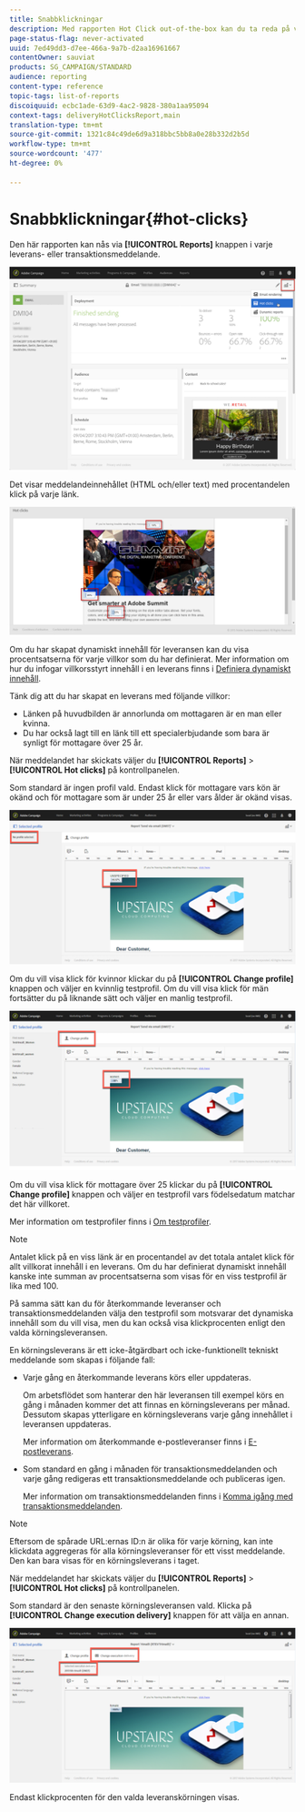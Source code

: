 ```yaml
---
title: Snabbklickningar
description: Med rapporten Hot Click out-of-the-box kan du ta reda på var kunden klickade på leveransen.
page-status-flag: never-activated
uuid: 7ed49dd3-d7ee-466a-9a7b-d2aa16961667
contentOwner: sauviat
products: SG_CAMPAIGN/STANDARD
audience: reporting
content-type: reference
topic-tags: list-of-reports
discoiquuid: ecbc1ade-63d9-4ac2-9828-380a1aa95094
context-tags: deliveryHotClicksReport,main
translation-type: tm+mt
source-git-commit: 1321c84c49de6d9a318bbc5bb8a0e28b332d2b5d
workflow-type: tm+mt
source-wordcount: '477'
ht-degree: 0%

---
```



# Snabbklickningar{#hot-clicks}

Den här rapporten kan nås via **[!UICONTROL Reports]** knappen i varje leverans- eller transaktionsmeddelande.

![](assets/delivery_reports_hot-clicks_4.png)

Det visar meddelandeinnehållet (HTML och/eller text) med procentandelen klick på varje länk.

![](assets/delivery_reports_10.png)

Om du har skapat dynamiskt innehåll för leveransen kan du visa procentsatserna för varje villkor som du har definierat. Mer information om hur du infogar villkorsstyrt innehåll i en leverans finns i [Definiera dynamiskt innehåll](../../designing/using/personalization.md#defining-dynamic-content-in-an-email).

Tänk dig att du har skapat en leverans med följande villkor:

* Länken på huvudbilden är annorlunda om mottagaren är en man eller kvinna.
* Du har också lagt till en länk till ett specialerbjudande som bara är synligt för mottagare över 25 år.

När meddelandet har skickats väljer du **[!UICONTROL Reports]** > **[!UICONTROL Hot clicks]** på kontrollpanelen.

Som standard är ingen profil vald. Endast klick för mottagare vars kön är okänd och för mottagare som är under 25 år eller vars ålder är okänd visas.

![](assets/delivery_reports_hot-clicks_1.png)

Om du vill visa klick för kvinnor klickar du på **[!UICONTROL Change profile]** knappen och väljer en kvinnlig testprofil. Om du vill visa klick för män fortsätter du på liknande sätt och väljer en manlig testprofil.

![](assets/delivery_reports_hot-clicks_2.png)

Om du vill visa klick för mottagare över 25 klickar du på **[!UICONTROL Change profile]** knappen och väljer en testprofil vars födelsedatum matchar det här villkoret.

Mer information om testprofiler finns i [Om testprofiler](../../audiences/using/managing-test-profiles.md).

>[!NOTE]
>
>Antalet klick på en viss länk är en procentandel av det totala antalet klick för allt villkorat innehåll i en leverans. Om du har definierat dynamiskt innehåll kanske inte summan av procentsatserna som visas för en viss testprofil är lika med 100.

På samma sätt kan du för återkommande leveranser och transaktionsmeddelanden välja den testprofil som motsvarar det dynamiska innehåll som du vill visa, men du kan också visa klickprocenten enligt den valda körningsleveransen.

En körningsleverans är ett icke-åtgärdbart och icke-funktionellt tekniskt meddelande som skapas i följande fall:

* Varje gång en återkommande leverans körs eller uppdateras.

   Om arbetsflödet som hanterar den här leveransen till exempel körs en gång i månaden kommer det att finnas en körningsleverans per månad. Dessutom skapas ytterligare en körningsleverans varje gång innehållet i leveransen uppdateras.

   Mer information om återkommande e-postleveranser finns i [E-postleverans](../../automating/using/email-delivery.md).

* Som standard en gång i månaden för transaktionsmeddelanden och varje gång redigeras ett transaktionsmeddelande och publiceras igen.

   Mer information om transaktionsmeddelanden finns i [Komma igång med transaktionsmeddelanden](../../channels/using/getting-started-with-transactional-msg.md).

>[!NOTE]
>
>Eftersom de spårade URL:ernas ID:n är olika för varje körning, kan inte klickdata aggregeras för alla körningsleveranser för ett visst meddelande. Den kan bara visas för en körningsleverans i taget.

När meddelandet har skickats väljer du **[!UICONTROL Reports]** > **[!UICONTROL Hot clicks]** på kontrollpanelen.

Som standard är den senaste körningsleveransen vald. Klicka på **[!UICONTROL Change execution delivery]** knappen för att välja en annan.

![](assets/delivery_reports_hot-clicks_3.png)

Endast klickprocenten för den valda leveranskörningen visas.
